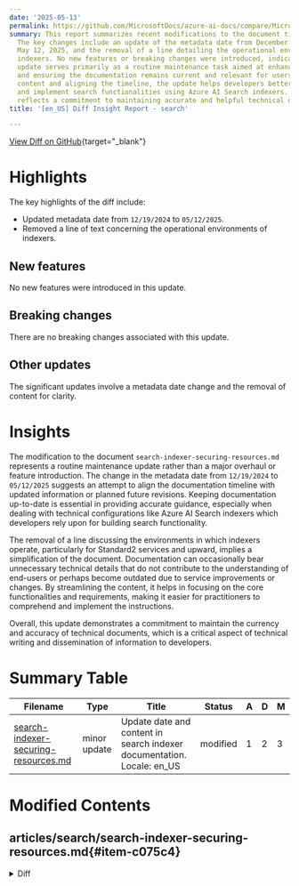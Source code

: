 ```yaml
---
date: '2025-05-13'
permalink: https://github.com/MicrosoftDocs/azure-ai-docs/compare/MicrosoftDocs:d064b0a...MicrosoftDocs:6d3cef9
summary: This report summarizes recent modifications to the document titled "search-indexer-securing-resources.md."
  The key changes include an update of the metadata date from December 19, 2024, to
  May 12, 2025, and the removal of a line detailing the operational environments of
  indexers. No new features or breaking changes were introduced, indicating that this
  update serves primarily as a routine maintenance task aimed at enhancing clarity
  and ensuring the documentation remains current and relevant for users. By streamlining
  content and aligning the timeline, the update helps developers better understand
  and implement search functionalities using Azure AI Search indexers. Overall, it
  reflects a commitment to maintaining accurate and helpful technical documentation.
title: '[en_US] Diff Insight Report - search'

---
```


[View Diff on GitHub](https://github.com/MicrosoftDocs/azure-ai-docs/compare/MicrosoftDocs:d064b0a...MicrosoftDocs:6d3cef9){target="_blank"}

# Highlights
The key highlights of the diff include:
- Updated metadata date from `12/19/2024` to `05/12/2025`.
- Removed a line of text concerning the operational environments of indexers.
  
## New features
No new features were introduced in this update.

## Breaking changes
There are no breaking changes associated with this update.

## Other updates
The significant updates involve a metadata date change and the removal of content for clarity.

# Insights
The modification to the document `search-indexer-securing-resources.md` represents a routine maintenance update rather than a major overhaul or feature introduction. The change in the metadata date from `12/19/2024` to `05/12/2025` suggests an attempt to align the documentation timeline with updated information or planned future revisions. Keeping documentation up-to-date is essential in providing accurate guidance, especially when dealing with technical configurations like Azure AI Search indexers which developers rely upon for building search functionality.

The removal of a line discussing the environments in which indexers operate, particularly for Standard2 services and upward, implies a simplification of the document. Documentation can occasionally bear unnecessary technical details that do not contribute to the understanding of end-users or perhaps become outdated due to service improvements or changes. By streamlining the content, it helps in focusing on the core functionalities and requirements, making it easier for practitioners to comprehend and implement the instructions.

Overall, this update demonstrates a commitment to maintain the currency and accuracy of technical documents, which is a critical aspect of technical writing and dissemination of information to developers.

# Summary Table
|  Filename  | Type |    Title    | Status | A  | D  | M  |
|------------|------|-------------|--------|----|----|----|
| [search-indexer-securing-resources.md](#item-c075c4) | minor update | Update date and content in search indexer documentation. Locale: en_US | modified | 1 | 2 | 3 | 


# Modified Contents
## articles/search/search-indexer-securing-resources.md{#item-c075c4}

<details>
<summary>Diff</summary>
````diff
@@ -10,7 +10,7 @@ ms.service: azure-ai-search
 ms.custom:
   - ignite-2023
 ms.topic: conceptual
-ms.date: 12/19/2024
+ms.date: 05/12/2025
 ---
 
 # Indexer access to content protected by Azure network security
@@ -79,7 +79,6 @@ For any given indexer run, Azure AI Search determines the best environment in wh
 | Private | Internal to a search service. Indexers running in the private environment share computing resources with other indexing and query workloads on the same search service. If you set up a private connection between an indexer and your data, such as a shared private link, this is the only execution environment you can use and it's used automatically. |
 |  multitenant | Managed and secured by Microsoft at no extra cost. It isn't subject to any network provisions under your control. This environment is used to offload computationally intensive processing, leaving service-specific resources available for routine operations. Examples of resource-intensive indexer jobs include skillsets, processing large documents, or processing a high volume of documents. |
 
-For Standard2 services and higher, you can configure an indexer to always use the private environment. However, skillset processing always executes in the multitenant environment, even if you configure your search service to use the private environment. For more information about indexer configuration, see [Create an indexer](search-how-to-create-indexers.md?tabs=indexer-rest#create-an-indexer).
 
 ### Setting up IP ranges for indexer execution
 
````
</details>

### Summary

```json
{
    "modification_type": "minor update",
    "modification_title": "Update date and content in search indexer documentation. Locale: en_US"
}
```

### Explanation
The modification made in the document identified by the filename `search-indexer-securing-resources.md` includes a minor update consisting of a change in the metadata date and a slight content adjustment. Specifically, the date was updated from `12/19/2024` to `05/12/2025`, indicating a revision in the documentation timeline. Additionally, a line of text was removed, likely to streamline the information regarding how indexers operate within different environments, particularly in relation to Standard2 services and higher. This updates the document to provide current and relevant information about Azure AI Search indexer functionalities. For further reference, the changes can be viewed directly in the GitHub repository.


